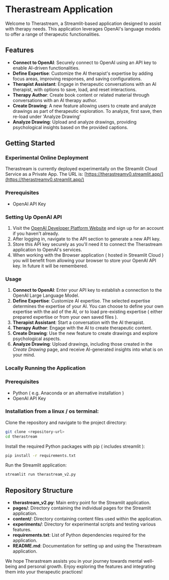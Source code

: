 # Therastream Application

Welcome to Therastream, a Streamlit-based application designed to assist with therapy needs. This application leverages OpenAI's language models to offer a range of therapeutic functionalities.

## Features

- **Connect to OpenAI**: Securely connect to OpenAI using an API key to enable AI-driven functionalities.
- **Define Expertise**: Customize the AI therapist's expertise by adding focus areas, improving responses, and saving configurations.
- **Therapist Assistant**: Engage in therapeutic conversations with an AI therapist, with options to save, load, and reset interactions.
- **Therapy Author**: Create book content or related material through conversations with an AI therapy author.
- **Create Drawing**: A new feature allowing users to create and analyze drawings as part of therapeutic exploration. To analyze, first save, then re-load under 'Analyze Drawing'
- **Analyze Drawing**: Upload and analyze drawings, providing psychological insights based on the provided captions.


## Getting Started

### Experimental Online Deployment

Therastream is currently deployed experimentally on the Streamlit Cloud Service as a Private App. 
The URL is: 
[https://therastreamv0.streamlit.app/](https://therastreamv0.streamlit.app/)

### Prerequisites

- OpenAI API Key

### Setting Up OpenAI API

1. Visit the [OpenAI Developer Platform Website](https://platform.openai.com/docs/overview) and sign up for an account if you haven't already.
2. After logging in, navigate to the API section to generate a new API key.
3. Store this API key securely as you'll need it to connect the Therastream application to OpenAI's services.
4. When working with the Browser application ( hosted in Streamlit Cloud ) you will benefit from allowing your browser to store your OpenAI API key. In future it will be remembered.

### Usage

1. **Connect to OpenAI**: Enter your API key to establish a connection to the OpenAI Large Language Model.
2. **Define Expertise**: Customize AI expertise. The selected expertise determines the expertise of your AI. You can choose to define your own expertise with the aid of the AI, or to load pre-existing expertise ( either prepared expertise or from your own saved files ).
3. **Therapist Assistant**: Start a conversation with the AI therapist.
4. **Therapy Author**: Engage with the AI to create therapeutic content.
5. **Create Drawing**: Use the new feature to create drawings and explore psychological aspects.
6. **Analyze Drawing**: Upload drawings, including those created in the *Create Drawing* page, and receive AI-generated insights into what is on your mind.

### Locally Running the Application

### Prerequisites

- Python ( e.g. Anaconda or an alternative installation )
- OpenAI API Key

### Installation from a linux / os terminal:

Clone the repository and navigate to the project directory:

```bash
git clone <repository-url>
cd therastream
```

Install the required Python packages with pip ( includes streamlit ):

```bash
pip install -r requirements.txt
```


Run the Streamlit application:

```bash
streamlit run therastream_v2.py
```

## Repository Structure

- **therastream_v2.py**: Main entry point for the Streamlit application.
- **pages/**: Directory containing the individual pages for the Streamlit application.
- **content/**: Directory containing content files used within the application.
- **experiments/**: Directory for experimental scripts and testing various features.
- **requirements.txt**: List of Python dependencies required for the application.
- **README.md**: Documentation for setting up and using the Therastream application.

We hope Therastream assists you in your journey towards mental well-being and personal growth. Enjoy exploring the features and integrating them into your therapeutic practices!

